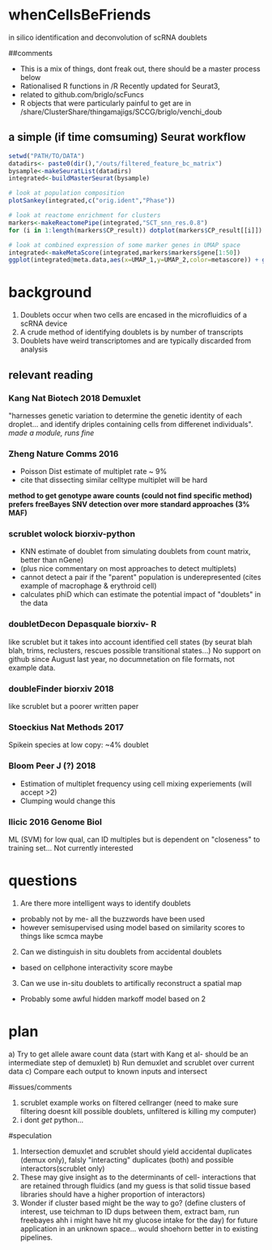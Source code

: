 # whenCellsBeFriends
in silico identification and deconvolution of scRNA doublets

##comments
* This is a mix of things, dont freak out, there should be a master process below
* Rationalised R functions in /R Recently updated for Seurat3,
* related to github.com/briglo/scFuncs
* R objects that were particularly painful to get are in  /share/ClusterShare/thingamajigs/SCCG/briglo/venchi_doub

## a simple (if time comsuming) Seurat workflow
```R
setwd("PATH/TO/DATA")
datadirs<- paste0(dir(),"/outs/filtered_feature_bc_matrix")
bysample<-makeSeuratList(datadirs)
integrated<-buildMasterSeurat(bysample)

# look at population composition 
plotSankey(integrated,c("orig.ident","Phase"))

# look at reactome enrichment for clusters
markers<-makeReactomePipe(integrated,"SCT_snn_res.0.8")
for (i in 1:length(markers$CP_result)) dotplot(markers$CP_result[[i]]) + ggtitle(names(markers$CP_result)[i])

# look at combined expression of some marker genes in UMAP space
integrated<-makeMetaScore(integrated,markers$markers$gene[1:50])
ggplot(integrated@meta.data,aes(x=UMAP_1,y=UMAP_2,color=metascore)) + geom_point(alpha=.5) + scale_colour_gradientn(colours = jet.colors(7))
```



# background
1) Doublets occur when two cells are encased in the microfluidics of a scRNA device
2) A crude method of identifying doublets is by number of transcripts 
3) Doublets have weird transcriptomes and are typically discarded from analysis

## relevant reading
### Kang Nat Biotech 2018 Demuxlet
"harnesses genetic variation to determine the genetic identity of each droplet... and identify driples containing cells from differenet individuals".  
  *made a module, runs fine*


###  Zheng Nature Comms 2016
- Poisson Dist estimate of multiplet rate ~ 9%
- cite that dissecting similar celltype multiplet will be hard

**method to get genotype aware counts (could not find specific method) prefers freeBayes SNV detection over more standard approaches (3% MAF)**

### scrublet wolock biorxiv-python
- KNN estimate of doublet from simulating doublets from count matrix, better than nGene)
- (plus nice commentary on most approaches to detect multiplets)
- cannot detect a pair if the "parent" population is underepresented (cites example of macrophage & erythroid cell)
- calculates phiD which can estimate the potential impact of "doublets" in the data

### doubletDecon Depasquale biorxiv- R
like scrublet but it takes into account identified cell states (by seurat blah blah, trims, reclusters, rescues possible transitional states...)
No support on github since August last year, no documnetation on file formats, not example data.

### doubleFinder biorxiv 2018 
like scrublet but a poorer written paper

### Stoeckius Nat Methods 2017
Spikein species at low copy: ~4% doublet

### Bloom Peer J (?) 2018
- Estimation of multiplet frequency using cell mixing experiements (will accept >2)
- Clumping would change this

### Ilicic 2016 Genome Biol
ML (SVM) for low qual, can ID multiples but is dependent on "closeness" to training set...  Not currently interested




# questions
1) Are there more intelligent ways to identify doublets
  * probably not by me- all the buzzwords have been used
  * however semisupervised using model based on similarity scores to things like scmca maybe

2) Can we distinguish in situ doublets from accidental doublets
  * based on cellphone interactivity score maybe
3) Can we use in-situ doublets to artifically reconstruct a spatial map
  * Probably some awful hidden markoff model based on 2

  # plan
  a) Try to get allele aware count data (start with Kang et al- should be an intermediate step of demuxlet)
  b) Run demuxlet and scrublet over current data
  c) Compare each output to known inputs and intersect

  #issues/comments
  1) scrublet example works on filtered cellranger (need to make sure filtering doesnt kill possible doublets, unfiltered is killing my computer)
  2) i dont *get* python... 
  

  #speculation
  1) Intersection demuxlet and scrublet should yield accidental duplicates (demux only), falsly "interacting" duplicates (both) and possible interactors(scrublet only)
  2) These may give insight as to the determinants of cell- interactions that are retained through fluidics (and my guess is that solid tissue based libraries should have a higher proportion of interactors)
3) Wonder if cluster based might be the way to go? (define clusters of interest, use teichman to ID dups between them, extract bam, run freebayes ahh i might have hit my glucose intake for the day) for future application in an unknown space... would shoehorn better in to existing pipelines.
